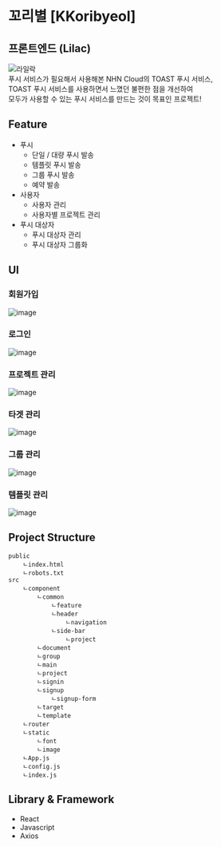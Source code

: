 # 꼬리별 [KKoribyeol]
## 프론트엔드 (Lilac)
![라일락](https://user-images.githubusercontent.com/48639421/113157641-0a356600-9276-11eb-8ed6-db79265b296c.jpg)  
푸시 서비스가 필요해서 사용해본 NHN Cloud의 TOAST 푸시 서비스,  
TOAST 푸시 서비스를 사용하면서 느꼈던 불편한 점을 개선하여  
모두가 사용할 수 있는 푸시 서비스를 만드는 것이 목표인 프로젝트!  

## Feature
- 푸시
  - 단일 / 대량 푸시 발송
  - 템플릿 푸시 발송
  - 그룹 푸시 발송
  - 예약 발송
- 사용자
  - 사용자 관리
  - 사용자별 프로젝트 관리
- 푸시 대상자
  - 푸시 대상자 관리
  - 푸시 대상자 그룹화

## UI
### 회원가입
![image](https://user-images.githubusercontent.com/48639421/114975437-35979200-9ebf-11eb-94fa-fa94c888708e.png)
### 로그인
![image](https://user-images.githubusercontent.com/48639421/114975481-46e09e80-9ebf-11eb-9fe7-32a6cbc2b6e3.png)
### 프로젝트 관리
![image](https://user-images.githubusercontent.com/48639421/114975534-5c55c880-9ebf-11eb-8599-2da3ff0a0430.png)
### 타겟 관리
![image](https://user-images.githubusercontent.com/48639421/114975551-67105d80-9ebf-11eb-899e-76950bd45b8e.png)
### 그룹 관리
![image](https://user-images.githubusercontent.com/48639421/114975581-7394b600-9ebf-11eb-8c4b-9c97f751271a.png)
### 템플릿 관리
![image](https://user-images.githubusercontent.com/48639421/114975614-7f807800-9ebf-11eb-8609-e5a99cfaf2f6.png)

## Project Structure
```
public
    ㄴindex.html
    ㄴrobots.txt
src
    ㄴcomponent
        ㄴcommon
            ㄴfeature
            ㄴheader
                ㄴnavigation
            ㄴside-bar
                ㄴproject
        ㄴdocument
        ㄴgroup
        ㄴmain
        ㄴproject
        ㄴsignin
        ㄴsignup
            ㄴsignup-form
        ㄴtarget
        ㄴtemplate
    ㄴrouter
    ㄴstatic
        ㄴfont
        ㄴimage
    ㄴApp.js
    ㄴconfig.js
    ㄴindex.js
```

## Library & Framework
- React
- Javascript
- Axios
